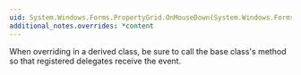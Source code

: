 ```yaml
---
uid: System.Windows.Forms.PropertyGrid.OnMouseDown(System.Windows.Forms.MouseEventArgs)
additional_notes.overrides: *content
---
```


<p>When overriding <xref href="System.Windows.Forms.PropertyGrid.OnMouseDown(System.Windows.Forms.MouseEventArgs)"></xref> in a derived class, be sure to call the base class's <xref href="System.Windows.Forms.PropertyGrid.OnMouseDown(System.Windows.Forms.MouseEventArgs)"></xref> method so that registered delegates receive the event.</p>


